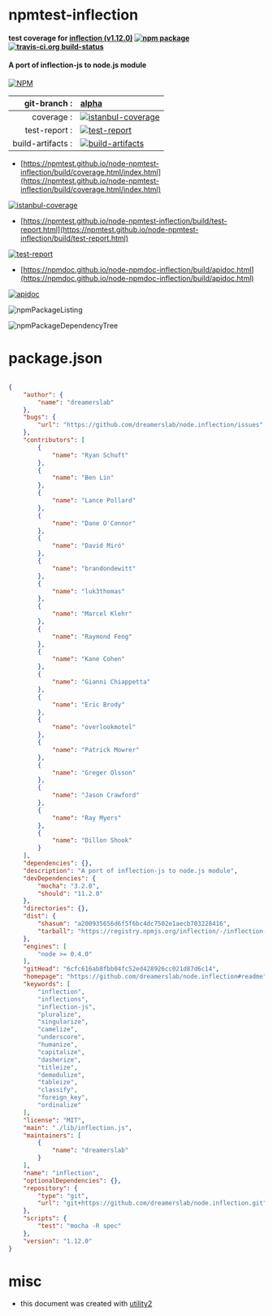 # npmtest-inflection

#### test coverage for  [inflection (v1.12.0)](https://github.com/dreamerslab/node.inflection#readme)  [![npm package](https://img.shields.io/npm/v/npmtest-inflection.svg?style=flat-square)](https://www.npmjs.org/package/npmtest-inflection) [![travis-ci.org build-status](https://api.travis-ci.org/npmtest/node-npmtest-inflection.svg)](https://travis-ci.org/npmtest/node-npmtest-inflection)

#### A port of inflection-js to node.js module

[![NPM](https://nodei.co/npm/inflection.png?downloads=true&downloadRank=true&stars=true)](https://www.npmjs.com/package/inflection)

| git-branch : | [alpha](https://github.com/npmtest/node-npmtest-inflection/tree/alpha)|
|--:|:--|
| coverage : | [![istanbul-coverage](https://npmtest.github.io/node-npmtest-inflection/build/coverage.badge.svg)](https://npmtest.github.io/node-npmtest-inflection/build/coverage.html/index.html)|
| test-report : | [![test-report](https://npmtest.github.io/node-npmtest-inflection/build/test-report.badge.svg)](https://npmtest.github.io/node-npmtest-inflection/build/test-report.html)|
| build-artifacts : | [![build-artifacts](https://npmtest.github.io/node-npmtest-inflection/glyphicons_144_folder_open.png)](https://github.com/npmtest/node-npmtest-inflection/tree/gh-pages/build)|

- [https://npmtest.github.io/node-npmtest-inflection/build/coverage.html/index.html](https://npmtest.github.io/node-npmtest-inflection/build/coverage.html/index.html)

[![istanbul-coverage](https://npmtest.github.io/node-npmtest-inflection/build/screenCapture.buildCi.browser.%252Ftmp%252Fbuild%252Fcoverage.lib.html.png)](https://npmtest.github.io/node-npmtest-inflection/build/coverage.html/index.html)

- [https://npmtest.github.io/node-npmtest-inflection/build/test-report.html](https://npmtest.github.io/node-npmtest-inflection/build/test-report.html)

[![test-report](https://npmtest.github.io/node-npmtest-inflection/build/screenCapture.buildCi.browser.%252Ftmp%252Fbuild%252Ftest-report.html.png)](https://npmtest.github.io/node-npmtest-inflection/build/test-report.html)

- [https://npmdoc.github.io/node-npmdoc-inflection/build/apidoc.html](https://npmdoc.github.io/node-npmdoc-inflection/build/apidoc.html)

[![apidoc](https://npmdoc.github.io/node-npmdoc-inflection/build/screenCapture.buildCi.browser.%252Ftmp%252Fbuild%252Fapidoc.html.png)](https://npmdoc.github.io/node-npmdoc-inflection/build/apidoc.html)

![npmPackageListing](https://npmtest.github.io/node-npmtest-inflection/build/screenCapture.npmPackageListing.svg)

![npmPackageDependencyTree](https://npmtest.github.io/node-npmtest-inflection/build/screenCapture.npmPackageDependencyTree.svg)



# package.json

```json

{
    "author": {
        "name": "dreamerslab"
    },
    "bugs": {
        "url": "https://github.com/dreamerslab/node.inflection/issues"
    },
    "contributors": [
        {
            "name": "Ryan Schuft"
        },
        {
            "name": "Ben Lin"
        },
        {
            "name": "Lance Pollard"
        },
        {
            "name": "Dane O'Connor"
        },
        {
            "name": "David Miró"
        },
        {
            "name": "brandondewitt"
        },
        {
            "name": "luk3thomas"
        },
        {
            "name": "Marcel Klehr"
        },
        {
            "name": "Raymond Feng"
        },
        {
            "name": "Kane Cohen"
        },
        {
            "name": "Gianni Chiappetta"
        },
        {
            "name": "Eric Brody"
        },
        {
            "name": "overlookmotel"
        },
        {
            "name": "Patrick Mowrer"
        },
        {
            "name": "Greger Olsson"
        },
        {
            "name": "Jason Crawford"
        },
        {
            "name": "Ray Myers"
        },
        {
            "name": "Dillon Shook"
        }
    ],
    "dependencies": {},
    "description": "A port of inflection-js to node.js module",
    "devDependencies": {
        "mocha": "3.2.0",
        "should": "11.2.0"
    },
    "directories": {},
    "dist": {
        "shasum": "a200935656d6f5f6bc4dc7502e1aecb703228416",
        "tarball": "https://registry.npmjs.org/inflection/-/inflection-1.12.0.tgz"
    },
    "engines": [
        "node >= 0.4.0"
    ],
    "gitHead": "6cfc616ab8fbb04fc52ed428926cc021d87d6c14",
    "homepage": "https://github.com/dreamerslab/node.inflection#readme",
    "keywords": [
        "inflection",
        "inflections",
        "inflection-js",
        "pluralize",
        "singularize",
        "camelize",
        "underscore",
        "humanize",
        "capitalize",
        "dasherize",
        "titleize",
        "demodulize",
        "tableize",
        "classify",
        "foreign_key",
        "ordinalize"
    ],
    "license": "MIT",
    "main": "./lib/inflection.js",
    "maintainers": [
        {
            "name": "dreamerslab"
        }
    ],
    "name": "inflection",
    "optionalDependencies": {},
    "repository": {
        "type": "git",
        "url": "git+https://github.com/dreamerslab/node.inflection.git"
    },
    "scripts": {
        "test": "mocha -R spec"
    },
    "version": "1.12.0"
}
```



# misc
- this document was created with [utility2](https://github.com/kaizhu256/node-utility2)
